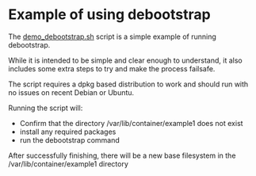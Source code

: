 # Example of using debootstrap

The [demo_debootstrap.sh](demo_debootstrap.sh) script is a simple example of
running debootstrap.

While it is intended to be simple and clear enough to understand, it also
includes some extra steps to try and make the process failsafe.

The script requires a dpkg based distribution to work and should run with
no issues on recent Debian or Ubuntu.

Running the script will:
- Confirm that the directory /var/lib/container/example1 does not exist
- install any required packages
- run the debootstrap command

After successfully finishing, there will be a new base filesystem in the
/var/lib/container/example1 directory
